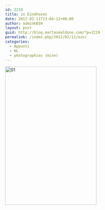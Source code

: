 ```yaml
---
id: 2219
title: in Eindhoven
date: 2012-02-11T23:04:12+00:00
author: admin6059
layout: post
guid: http://blog.martasmaldone.com/?p=2219
permalink: /index.php/2012/02/11/ein/
categories:
  - Appunti
  - NL
  - photographies (mine)
---
```

<img class="aligncenter wp-image-2490" title="01" src="http://blog.martasmaldone.eu/wp-content/uploads/2012/02/01.jpg" width="296" height="450" srcset="http://blog.martasmaldone.eu/wp-content/uploads/2012/02/01.jpg 373w, http://blog.martasmaldone.eu/wp-content/uploads/2012/02/01-197x300.jpg 197w" sizes="(max-width: 296px) 100vw, 296px" />